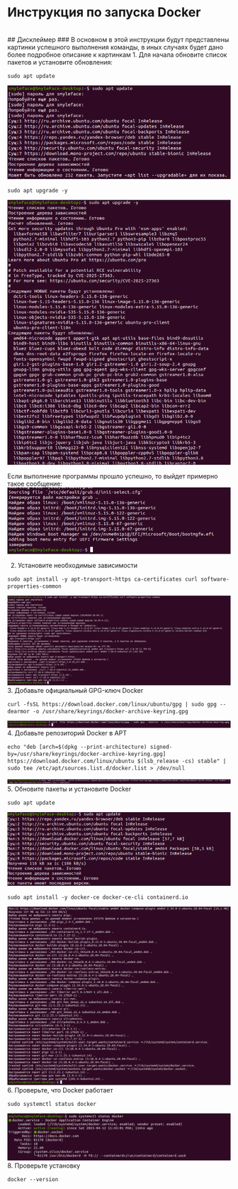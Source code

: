 # Инструкция по запуска Docker
<br>
## Дисклеймер
### В основном в этой инструкции будут представлены картинки успешного выполнения команды, в иных случаях будет дано более подробное описание к картинкам
1. Для начала обновите список пакетов и установите обновления:

```
sudo apt update
```

![](https://github.com/WWnotLL/ROS2_tutorial_305/blob/main/Docker/Фото%20к%20инструкции/1.png)

```
sudo apt upgrade -y
```

![](https://github.com/WWnotLL/ROS2_tutorial_305/blob/main/Docker/Фото%20к%20инструкции/2.png)

Если выполнение программы прошло успешно, то выйдет примерно такое сообщение:
![](https://github.com/WWnotLL/ROS2_tutorial_305/blob/main/Docker/Фото%20к%20инструкции/3.png)

2. Установите необходимые зависимости
```
sudo apt install -y apt-transport-https ca-certificates curl software-properties-common
```
![](https://github.com/WWnotLL/ROS2_tutorial_305/blob/main/Docker/Фото%20к%20инструкции/4.png)
3. Добавьте официальный GPG-ключ Docker
```
curl -fsSL https://download.docker.com/linux/ubuntu/gpg | sudo gpg --dearmor -o /usr/share/keyrings/docker-archive-keyring.gpg
```
![](https://github.com/WWnotLL/ROS2_tutorial_305/blob/main/Docker/Фото%20к%20инструкции/5.png)
4. Добавьте репозиторий Docker в APT
```
echo "deb [arch=$(dpkg --print-architecture) signed-by=/usr/share/keyrings/docker-archive-keyring.gpg] https://download.docker.com/linux/ubuntu $(lsb_release -cs) stable" | sudo tee /etc/apt/sources.list.d/docker.list > /dev/null
```
![](https://github.com/WWnotLL/ROS2_tutorial_305/blob/main/Docker/Фото%20к%20инструкции/6.png)
5. Обновите пакеты и установите Docker
```
sudo apt update
```
![](https://github.com/WWnotLL/ROS2_tutorial_305/blob/main/Docker/Фото%20к%20инструкции/7.png)
```
sudo apt install -y docker-ce docker-ce-cli containerd.io
```
![](https://github.com/WWnotLL/ROS2_tutorial_305/blob/main/Docker/Фото%20к%20инструкции/8.png)
6. Проверьте, что Docker работает
```
sudo systemctl status docker
```
![](https://github.com/WWnotLL/ROS2_tutorial_305/blob/main/Docker/Фото%20к%20инструкции/24.png)
8. Проверьте установку
```
docker --version
```
